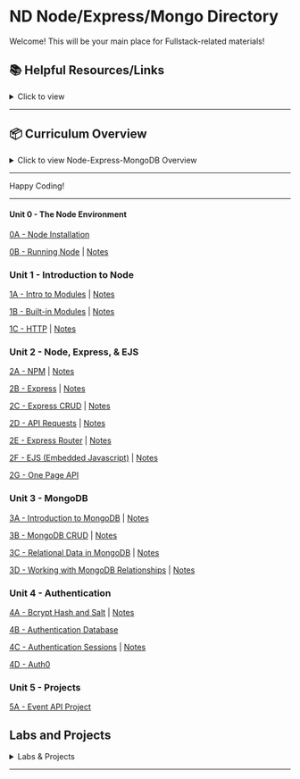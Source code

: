 # ND Node/Express/Mongo Directory

Welcome! This will be your main place for Fullstack-related materials!

## 📚 **Helpful Resources/Links**

<details><summary>Click to view</summary>

- [📖 Node.js Official Documentation](https://nodejs.org/en/docs/)
- [📖 Express Official Documentation](https://expressjs.com/)
- [📖 MongoDB Official Documentation](https://docs.mongodb.com/)
- [📖 Mongoose Documentation](https://mongoosejs.com/)
- [📖 Axios Documentation](https://axios-http.com/docs/intro)
- [📖 EJS Documentation](https://ejs.co/)
- [📺 Node.js Crash Course](https://www.youtube.com/watch?v=fBNz5xF-Kx4)
- [📺 Express.js Crash Course](https://www.youtube.com/watch?v=L72fhGm1tfE)
- [📺 MongoDB Crash Course](https://www.youtube.com/watch?v=-56x56UppqQ)
- [📺 Intro to Authentication (Sessions & Hashing)](https://www.youtube.com/watch?v=Ud5xKCYQTjM)
- [📖 JavaScript Promises & Async/Await](https://developer.mozilla.org/en-US/docs/Learn/JavaScript/Asynchronous/Promises)

</details>

---

## 📦 **Curriculum Overview**

<details><summary>Click to view Node-Express-MongoDB Overview</summary>

### **00 - The Node Environment**

- Node Installation
- Running Node

### **01 - Introduction to Node**

- Intro to Modules
  - What is a Module
- http Module
  - Starting a basic server
  - Routing and responding (text, JSON, HTML)
- Lab: Basic Server

### **02 - Node, Express, & EJS**

- Express
  - Routing
  - Axios (HTTP requests)
- EJS
  - Partials
  - Data injection
  - Conditional rendering
  - Loops
- Building a Basic API

### **03 - MongoDB**

- Introduction to MongoDB
- CRUD operations
- Using Mongoose

### **04 - Authentication**

- Sessions and Cookies
- Password Hashing (bcrypt)
- User Authentication (Login/Signup)

</details>

---

Happy Coding!

---

#### Unit 0 - The Node Environment

[0A - Node Installation](https://github.com/glf30/0a-node-installation)

[0B - Running Node](https://github.com/glf30/0b-running-node) | [Notes](https://gist.github.com/glf30/fcd478a5ffad2a1d0f5383cdaed398b4)

### Unit 1 - Introduction to Node

[1A - Intro to Modules](https://github.com/glf30/1a-intro-to-modules) | [Notes](https://gist.github.com/glf30/e7b3929eb7e5215731de900d3ebe5310)

[1B - Built-in Modules](https://github.com/glf30/1b-built-in-modules) | [Notes](https://gist.github.com/glf30/cd9675f7ca400dcab6b4d3f48c731b31)

[1C - HTTP](https://github.com/glf30/1c-http) | [Notes](https://gist.github.com/glf30/d3b7e3a905071ee252ad2bb43cc12594)

### Unit 2 - Node, Express, & EJS

[2A - NPM](https://github.com/glf30/2a-npm) | [Notes](https://gist.github.com/glf30/bd3e12b03d955140f39d961462837a9e)

[2B - Express](https://github.com/glf30/2b-express) | [Notes](https://gist.github.com/glf30/9fae2e7b099df69efb31fd94001cf6ca)

[2C - Express CRUD](https://github.com/glf30/2c-express-crud) | [Notes](https://gist.github.com/glf30/06ec494c9e15626807984f3a2f66eb40)

[2D - API Requests](https://github.com/glf30/2d-api-requests) | [Notes](https://gist.github.com/glf30/a498458fdff87a73a873cdea57a6577d)

[2E - Express Router](https://github.com/glf30/2e-express-router) | [Notes](https://gist.github.com/glf30/f1f748155354b547452c8f39a5807f3b)

[2F - EJS (Embedded Javascript)](https://github.com/glf30/2f-ejs) | [Notes](https://gist.github.com/glf30/b932fba3a8ed64163813513fd4651be8)

[2G - One Page API](https://github.com/glf30/2g-one-page-api-app) 


### Unit 3 - MongoDB

[3A - Introduction to MongoDB](https://github.com/glf30/3a-intro-to-mongodb) | [Notes](https://gist.github.com/glf30/26dbd18a5161d821f097afc422eec06f)

[3B - MongoDB CRUD](https://github.com/glf30/3b-mongodb-crud) | [Notes](https://gist.github.com/glf30/4e79920b4b2fb8925607cd9205705a48)

[3C - Relational Data in MongoDB](https://github.com/glf30/3c-relational-databases/tree/master) | [Notes](https://gist.github.com/glf30/88b8f4fb388c266260981075f0c20f0c)

[3D - Working with MongoDB Relationships](https://github.com/glf30/3D-Working-With-MongoDB-Relationships/tree/main) | [Notes](https://gist.github.com/glf30/62f41eec1a07fabadb53752d82a853f6)

### Unit 4 - Authentication

[4A - Bcrypt Hash and Salt](https://github.com/glf30/4a-auth-hash-salt) | [Notes](https://gist.github.com/glf30/f9ab0a8248e020ac959be07c49a7e46b)

[4B - Authentication Database](https://github.com/glf30/nd-node-authentication-database-test)

[4C - Authentication Sessions](https://github.com/glf30/4c-auth-sessions) | [Notes](https://gist.github.com/glf30/7340bae92b1a30a634420ecb7e64a030)

[4D - Auth0](https://gist.github.com/glf30/294548d527c58e33a9a9f1752746ff2b)

### Unit 5 - Projects

[5A - Event API Project](https://github.com/glf30/5a-Event-API-Project)

## **Labs and Projects**

<details><summary>Labs & Projects</summary>

[Lab 1 - HTTP Portfolio](https://github.com/glf30/LAB-HTTP-Portfolio)

[Lab 2 - Video Game Library API](https://github.com/glf30/LAB-Video-Game-Library-API)

</details>

---
